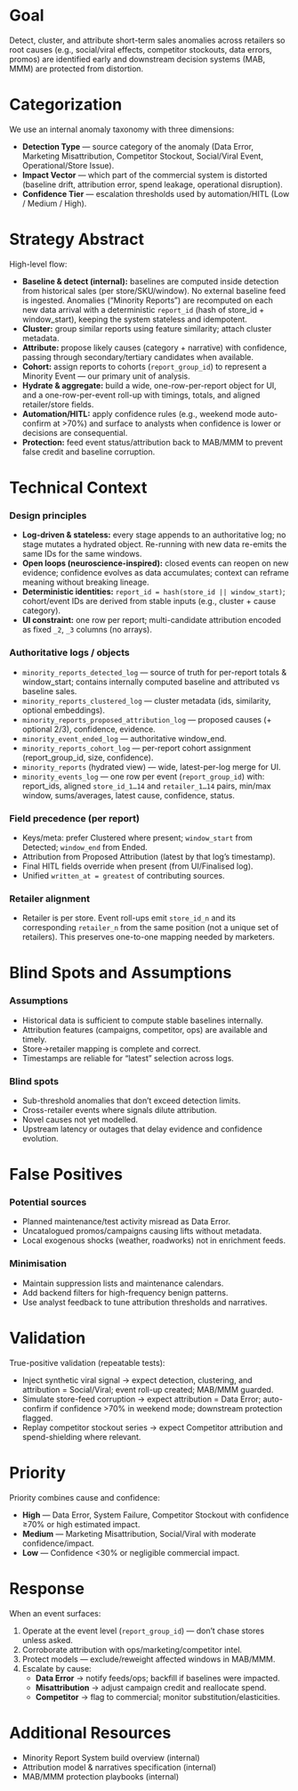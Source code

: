 # Goal

Detect, cluster, and attribute short-term sales anomalies across retailers so root causes (e.g., social/viral effects, competitor stockouts, data errors, promos) are identified early and downstream decision systems (MAB, MMM) are protected from distortion.

# Categorization

We use an internal anomaly taxonomy with three dimensions:

- **Detection Type** — source category of the anomaly (Data Error, Marketing Misattribution, Competitor Stockout, Social/Viral Event, Operational/Store Issue).  
- **Impact Vector** — which part of the commercial system is distorted (baseline drift, attribution error, spend leakage, operational disruption).  
- **Confidence Tier** — escalation thresholds used by automation/HITL (Low / Medium / High).  

# Strategy Abstract

High-level flow:

- **Baseline & detect (internal):** baselines are computed inside detection from historical sales (per store/SKU/window). No external baseline feed is ingested. Anomalies (“Minority Reports”) are recomputed on each new data arrival with a deterministic `report_id` (hash of store_id + window_start), keeping the system stateless and idempotent.  
- **Cluster:** group similar reports using feature similarity; attach cluster metadata.  
- **Attribute:** propose likely causes (category + narrative) with confidence, passing through secondary/tertiary candidates when available.  
- **Cohort:** assign reports to cohorts (`report_group_id`) to represent a Minority Event — our primary unit of analysis.  
- **Hydrate & aggregate:** build a wide, one-row-per-report object for UI, and a one-row-per-event roll-up with timings, totals, and aligned retailer/store fields.  
- **Automation/HITL:** apply confidence rules (e.g., weekend mode auto-confirm at >70%) and surface to analysts when confidence is lower or decisions are consequential.  
- **Protection:** feed event status/attribution back to MAB/MMM to prevent false credit and baseline corruption.  

# Technical Context

### Design principles

- **Log-driven & stateless:** every stage appends to an authoritative log; no stage mutates a hydrated object. Re-running with new data re-emits the same IDs for the same windows.  
- **Open loops (neuroscience-inspired):** closed events can reopen on new evidence; confidence evolves as data accumulates; context can reframe meaning without breaking lineage.  
- **Deterministic identities:** `report_id = hash(store_id || window_start)`; cohort/event IDs are derived from stable inputs (e.g., cluster + cause category).  
- **UI constraint:** one row per report; multi-candidate attribution encoded as fixed `_2`, `_3` columns (no arrays).  

### Authoritative logs / objects

- `minority_reports_detected_log` — source of truth for per-report totals & window_start; contains internally computed baseline and attributed vs baseline sales.  
- `minority_reports_clustered_log` — cluster metadata (ids, similarity, optional embeddings).  
- `minority_reports_proposed_attribution_log` — proposed causes (+ optional 2/3), confidence, evidence.  
- `minority_event_ended_log` — authoritative window_end.  
- `minority_reports_cohort_log` — per-report cohort assignment (report_group_id, size, confidence).  
- `minority_reports` (hydrated view) — wide, latest-per-log merge for UI.  
- `minority_events_log` — one row per event (`report_group_id`) with: report_ids, aligned `store_id_1…14` and `retailer_1…14` pairs, min/max window, sums/averages, latest cause, confidence, status.  

### Field precedence (per report)

- Keys/meta: prefer Clustered where present; `window_start` from Detected; `window_end` from Ended.  
- Attribution from Proposed Attribution (latest by that log’s timestamp).  
- Final HITL fields override when present (from UI/Finalised log).  
- Unified `written_at = greatest` of contributing sources.  

### Retailer alignment

- Retailer is per store. Event roll-ups emit `store_id_n` and its corresponding `retailer_n` from the same position (not a unique set of retailers). This preserves one-to-one mapping needed by marketers.  

# Blind Spots and Assumptions

### Assumptions

- Historical data is sufficient to compute stable baselines internally.  
- Attribution features (campaigns, competitor, ops) are available and timely.  
- Store→retailer mapping is complete and correct.  
- Timestamps are reliable for “latest” selection across logs.  

### Blind spots

- Sub-threshold anomalies that don’t exceed detection limits.  
- Cross-retailer events where signals dilute attribution.  
- Novel causes not yet modelled.  
- Upstream latency or outages that delay evidence and confidence evolution.  

# False Positives

### Potential sources

- Planned maintenance/test activity misread as Data Error.  
- Uncatalogued promos/campaigns causing lifts without metadata.  
- Local exogenous shocks (weather, roadworks) not in enrichment feeds.  

### Minimisation

- Maintain suppression lists and maintenance calendars.  
- Add backend filters for high-frequency benign patterns.  
- Use analyst feedback to tune attribution thresholds and narratives.  

# Validation

True-positive validation (repeatable tests):

- Inject synthetic viral signal → expect detection, clustering, and attribution = Social/Viral; event roll-up created; MAB/MMM guarded.  
- Simulate store-feed corruption → expect attribution = Data Error; auto-confirm if confidence >70% in weekend mode; downstream protection flagged.  
- Replay competitor stockout series → expect Competitor attribution and spend-shielding where relevant.  

# Priority

Priority combines cause and confidence:

- **High** — Data Error, System Failure, Competitor Stockout with confidence ≥70% or high estimated impact.  
- **Medium** — Marketing Misattribution, Social/Viral with moderate confidence/impact.  
- **Low** — Confidence <30% or negligible commercial impact.  

# Response

When an event surfaces:

1. Operate at the event level (`report_group_id`) — don’t chase stores unless asked.  
2. Corroborate attribution with ops/marketing/competitor intel.  
3. Protect models — exclude/reweight affected windows in MAB/MMM.  
4. Escalate by cause:  
   - **Data Error** → notify feeds/ops; backfill if baselines were impacted.  
   - **Misattribution** → adjust campaign credit and reallocate spend.  
   - **Competitor** → flag to commercial; monitor substitution/elasticities.  

# Additional Resources

- Minority Report System build overview (internal)  
- Attribution model & narratives specification (internal)  
- MAB/MMM protection playbooks (internal)  

